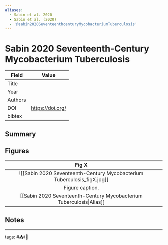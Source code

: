 ```yaml
---
aliases:
  - Sabin et al. 2020
  - Sabin et al. (2020)
  - '@sabin2020SeventeenthcenturyMycobacteriumTuberculosis'
---
```


# Sabin 2020 Seventeenth-Century Mycobacterium Tuberculosis

| Field   | Value              |
| ------- | ------------------ |
| Title   |                    |
| Year    |                    |
| Authors |                    |
| DOI     | <https://doi.org/> |
| bibtex  |                    |


## Summary

## Figures

|          Fig X          |     |
|:-----------------------:| --- |
| ![[Sabin 2020 Seventeenth-Century Mycobacterium Tuberculosis_figX.jpg]] |     |
|     Figure caption.     |     |
[[Sabin 2020 Seventeenth-Century Mycobacterium Tuberculosis\|Alias]] | 	|	

## Notes

---

tags: #📥/📰